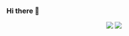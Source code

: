 ### Hi there 👋

<p align = "center">
<img src="https://github-readme-stats-ten-gilt.vercel.app/api?username=jenny126&show_icons=true&bg_color=30,2196F3,0D47A1&title_color=fff&text_color=fff" />
<img src="https://github-readme-stats.vercel.app/api/top-langs/?username=jenny126&theme=dark"/>
</p>
